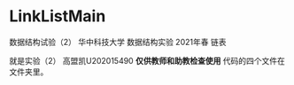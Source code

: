 # LinkListMain
数据结构试验（2）
 华中科技大学 数据结构实验 2021年春 链表

就是实验（2）
高盟凯U202015490 **仅供教师和助教检查使用**
代码的四个文件在文件夹里。
